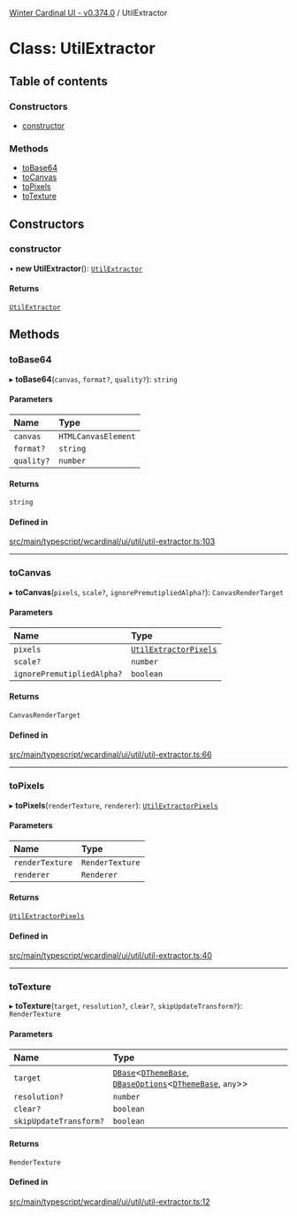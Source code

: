 [Winter Cardinal UI - v0.374.0](../index.md) / UtilExtractor

# Class: UtilExtractor

## Table of contents

### Constructors

- [constructor](UtilExtractor.md#constructor)

### Methods

- [toBase64](UtilExtractor.md#tobase64)
- [toCanvas](UtilExtractor.md#tocanvas)
- [toPixels](UtilExtractor.md#topixels)
- [toTexture](UtilExtractor.md#totexture)

## Constructors

### constructor

• **new UtilExtractor**(): [`UtilExtractor`](UtilExtractor.md)

#### Returns

[`UtilExtractor`](UtilExtractor.md)

## Methods

### toBase64

▸ **toBase64**(`canvas`, `format?`, `quality?`): `string`

#### Parameters

| Name | Type |
| :------ | :------ |
| `canvas` | `HTMLCanvasElement` |
| `format?` | `string` |
| `quality?` | `number` |

#### Returns

`string`

#### Defined in

[src/main/typescript/wcardinal/ui/util/util-extractor.ts:103](https://github.com/winter-cardinal/winter-cardinal-ui/blob/v0.310.1/src/main/typescript/wcardinal/ui/util/util-extractor.ts#L103)

___

### toCanvas

▸ **toCanvas**(`pixels`, `scale?`, `ignorePremutipliedAlpha?`): `CanvasRenderTarget`

#### Parameters

| Name | Type |
| :------ | :------ |
| `pixels` | [`UtilExtractorPixels`](../interfaces/UtilExtractorPixels.md) |
| `scale?` | `number` |
| `ignorePremutipliedAlpha?` | `boolean` |

#### Returns

`CanvasRenderTarget`

#### Defined in

[src/main/typescript/wcardinal/ui/util/util-extractor.ts:66](https://github.com/winter-cardinal/winter-cardinal-ui/blob/v0.310.1/src/main/typescript/wcardinal/ui/util/util-extractor.ts#L66)

___

### toPixels

▸ **toPixels**(`renderTexture`, `renderer`): [`UtilExtractorPixels`](../interfaces/UtilExtractorPixels.md)

#### Parameters

| Name | Type |
| :------ | :------ |
| `renderTexture` | `RenderTexture` |
| `renderer` | `Renderer` |

#### Returns

[`UtilExtractorPixels`](../interfaces/UtilExtractorPixels.md)

#### Defined in

[src/main/typescript/wcardinal/ui/util/util-extractor.ts:40](https://github.com/winter-cardinal/winter-cardinal-ui/blob/v0.310.1/src/main/typescript/wcardinal/ui/util/util-extractor.ts#L40)

___

### toTexture

▸ **toTexture**(`target`, `resolution?`, `clear?`, `skipUpdateTransform?`): `RenderTexture`

#### Parameters

| Name | Type |
| :------ | :------ |
| `target` | [`DBase`](DBase.md)\<[`DThemeBase`](../interfaces/DThemeBase.md), [`DBaseOptions`](../interfaces/DBaseOptions.md)\<[`DThemeBase`](../interfaces/DThemeBase.md), `any`\>\> |
| `resolution?` | `number` |
| `clear?` | `boolean` |
| `skipUpdateTransform?` | `boolean` |

#### Returns

`RenderTexture`

#### Defined in

[src/main/typescript/wcardinal/ui/util/util-extractor.ts:12](https://github.com/winter-cardinal/winter-cardinal-ui/blob/v0.310.1/src/main/typescript/wcardinal/ui/util/util-extractor.ts#L12)
